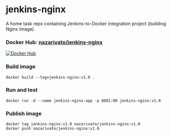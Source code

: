 # jenkins-nginx
A home task repo containing Jenkins-to-Docker integration project (building Nginx Image).

### Docker Hub: **[nazarivato/jenkins-nginx](https://hub.docker.com/r/nazarivato/jenkins-nginx)**
[![Docker Hub](https://opennebula.io/wp-content/uploads/2020/05/DockerHub.png "Docker Hub")](https://hub.docker.com/r/nazarivato/jenkins-nginx)

### Build image
```shell
docker build --tag=jenkins-nginx:v1.0 .
```

### Run and test
```shell
docker run -d --name jenkins-nginx-app -p 8081:80 jenkins-nginx:v1.0
```

### Publish image
```shell
docker tag jenkins-nginx:v1.0 nazarivato/jenkins-nginx:v1.0
docker push nazarivato/jenkins-nginx:v1.0
```
